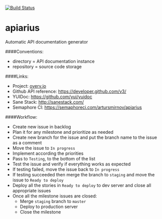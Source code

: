 [![Build Status](https://semaphoreci.com/api/v1/projects/4181fa93-c552-4fe9-bb94-ea7ab2fe1894/605934/shields_badge.svg)](https://semaphoreci.com/artursmirnov/apiarius)

# apiarius
Automatic API documentation generator

####Conventions:
* directory = API documentation instance
* repository = source code storage

####Links:
* Project: [overv.io](https://overv.io/workspace/artursmirnov/zany-herd/board/)
* Github API reference: https://developer.github.com/v3/
* YUIDoc: https://github.com/yui/yuidoc
* Sane Stack: http://sanestack.com/
* Semaphore CI: https://semaphoreci.com/artursmirnov/apiarius

####Workflow:
* Create new issue in backlog
* Plan it for any milestone and prioritize as needed
* Create new branch for the issue and put the branch name to the issue as a comment
* Move the issue to `In progress`
* Implement according the priorities
* Pass to `Testing`, to the bottom of the list
* Test the issue and verify if everything works as expected
* If testing failed, move the issue back to `In progress`
* If testing succeeded then merge the branch to `staging` and move the issue to `Ready to deploy`
* Deploy all the stories in `Ready to deploy` to dev server and close all appropriate issues
* Once all the milestone issues are closed:
  * Merge `staging` branch to `master` 
  * Deploy to production server
  * Close the milestone
